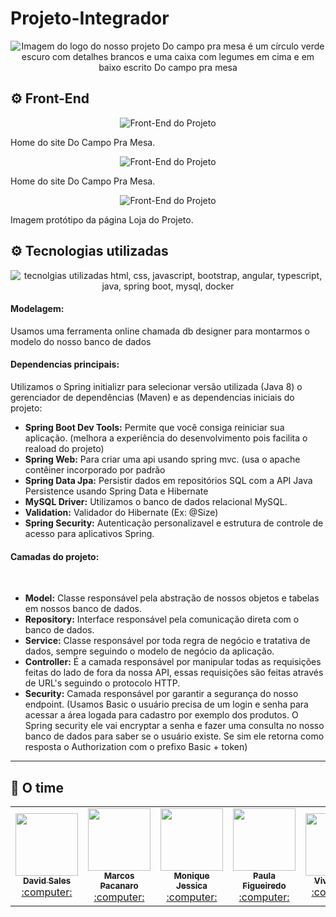 #  Projeto-Integrador 

<p align="center">
<img src="https://i.imgur.com/SqKN2rp.png?1" alt="Imagem do logo do nosso projeto Do campo pra mesa é um círculo verde escuro com detalhes brancos e uma caixa com legumes em cima e em baixo escrito Do campo pra mesa" />
</p>

## ⚙ Front-End 
<p align="center">
<img src="https://imgur.com/n7W3bPD.jpg" alt="Front-End do Projeto">
</p>

<p>Home do site Do Campo Pra Mesa.</p>

<p align="center">
<img src="https://imgur.com/l6CLZSr.jpg" alt="Front-End do Projeto">
</p>

<p>Home do site Do Campo Pra Mesa.</p>

<p align="center">
<img src="https://imgur.com/PrJJATs.jpg" alt="Front-End do Projeto">
</p>

<p>Imagem protótipo da página Loja do Projeto.</p>

##  ⚙  Tecnologias utilizadas
<p align="center">
<img src="https://i.imgur.com/0yXQ93f.jpg" alt="tecnolgias utilizadas html, css, javascript, bootstrap, angular, typescript, java, spring boot, mysql, docker">
</p>

#### Modelagem: 
Usamos uma ferramenta online chamada db designer para montarmos o modelo do nosso banco de dados
<br>

#### Dependencias principais:
Utilizamos o Spring initializr para selecionar versão utilizada (Java 8) o gerenciador de dependências (Maven) e as dependencias iniciais do projeto: 
<br>
* **Spring Boot Dev Tools:** Permite que você consiga reiniciar sua aplicação. (melhora a experiência do desenvolvimento pois facilita o reaload do projeto)
* **Spring Web:** Para criar uma api usando spring mvc. (usa o apache contêiner incorporado por padrão
* **Spring Data Jpa:** Persistir dados em repositórios SQL com a API Java Persistence usando Spring Data e Hibernate
* **MySQL Driver:** Utilizamos o banco de dados relacional MySQL.
* **Validation:** Validador do Hibernate (Ex: @Size)
* **Spring Security:** Autenticação personalizavel e estrutura de controle de acesso para aplicativos Spring.

#### Camadas do projeto: 
<br>

* **Model:** Classe responsável pela abstração de nossos objetos e tabelas em nossos banco de dados.
* **Repository:** Interface responsável pela comunicação direta com o banco de dados.
* **Service:** Classe responsável por toda regra de negócio e tratativa de dados, sempre seguindo o modelo de negócio da aplicação.
* **Controller:** É a camada responsável por manipular todas as requisições feitas do lado de fora da nossa API, essas requisições são feitas através de URL's seguindo o protocolo HTTP.
* **Security:** Camada responsável por garantir a segurança do nosso endpoint. (Usamos Basic o usuário precisa de um login e senha para acessar a área logada para cadastro por exemplo dos produtos. O Spring security ele vai encryptar a senha e fazer uma consulta no nosso banco de dados para saber se o usuário existe. Se sim ele retorna como resposta o Authorization com o prefixo Basic + token)

<hr>

## 💪 O time
 <table>
  <tr>
    <td align="center"><a href="https://github.com/davidsalesdev"><img src="https://avatars0.githubusercontent.com/u/66379287?s=460&amp;u=52caf324c7257f87c67ecf0ddd9eff73c46b8e14&amp;v=4" width="100px;" alt=""/><br /><sub><b>David Sales</b></sub></a><br /><a href="#desenvolvedor-david" title="Desenvolvedor">:computer:</a></td>
    <td align="center"><a href="https://github.com/marcospacanaro"><img src="https://avatars2.githubusercontent.com/u/43709790?s=460&amp;u=b41e7633b5f9fd9e541d59a66a70d9ac4c357343&amp;v=4" width="100px;" alt=""/><br /><sub><b>Marcos Pacanaro </b></sub></a><br /><a href="#desenvolvedor-marcos" title="Desenvolvedor">:computer:</a></td>
   <td align="center"><a href="https://github.com/moniquejro"><img src="https://avatars1.githubusercontent.com/u/67790709?s=460&amp;u=b7e223fb6b05a908fbbf8cab9e7f7e8da05de57e&amp;v=4" width="100px;" alt=""/><br /><sub><b> Monique Jessica </b></sub></a><br /><a href="#desenvolvedora-monique" title="Desenvolvedora">:computer:</a></td>
   <td align="center"><a href="https://github.com/paulafigueiredo"><img src="https://avatars1.githubusercontent.com/u/55516024?s=460&amp;v=4" width="100px;" alt=""/><br /><sub><b> Paula Figueiredo </b></sub></a><br /><a href="#desenvolvedora-paula" title="Desenvolvedora">:computer:</a></td>
   <td align="center"><a href="https://github.com/vivianreis"><img src="https://avatars1.githubusercontent.com/u/14953339?s=460&amp;u=16d307524cfb0154d26492d08f954681d1e2150c&amp;v=4" width="100px;" alt=""/><br /><sub><b> Vivian Reis </b></sub></a><br /><a href="#desenvolvedora-vivian" title="Desenvolvedora">:computer:</a></td>
</table>
   
 

